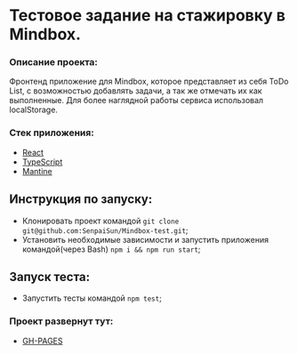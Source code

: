 # Тестовое задание на стажировку в Mindbox.
### Описание проекта:
Фронтенд приложение для Mindbox, которое представляет из себя ToDo List, с возможностью добавлять задачи, а так же отмечать их как выполненные. Для более наглядной работы сервиса использовал localStorage.

### Стек приложения:
- [React](https://react.dev/)
- [TypeScript](https://www.typescriptlang.org/)
- [Mantine](https://mantine.dev/)

## Инструкция по запуску:
- Клонировать проект командой `git clone git@github.com:SenpaiSun/Mindbox-test.git`;
- Установить необходимые зависимости и запустить приложения командой(через Bash)  `npm i && npm run start`;
  
## Запуск теста:
- Запустить тесты командой `npm test`;

### Проект развернут тут:
- [GH-PAGES](https://senpaisun.github.io/Mindbox-test/)
